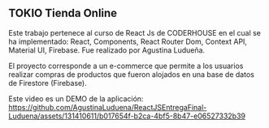 ## TOKIO Tienda Online
Este trabajo pertenece al curso de React Js de CODERHOUSE en el cual se ha implementado: React, Components, React Router Dom, Context API, Material UI, Firebase. Fue realizado por Agustina Ludueña.

El proyecto corresponde a un e-commerce que permite a los usuarios realizar compras de productos que fueron alojados en una base de datos de Firestore (Firebase). 

Este video es un DEMO de la aplicación:
https://github.com/AgustinaLuduena/ReactJSEntregaFinal-Luduena/assets/131410611/b017654f-b2ca-4bf5-8b47-e06527332b39


